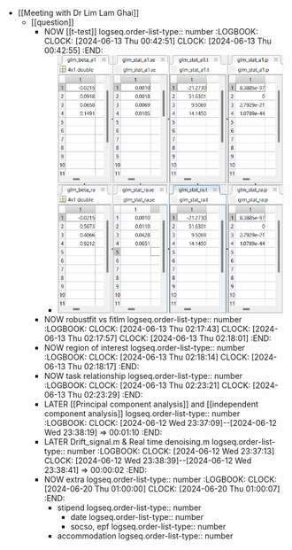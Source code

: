 - [[Meeting with Dr Lim Lam Ghai]]
	- [[question]]
		- NOW [[t-test]]
		  logseq.order-list-type:: number
		  :LOGBOOK:
		  CLOCK: [2024-06-13 Thu 00:42:51]
		  CLOCK: [2024-06-13 Thu 00:42:55]
		  :END:
			- ![image.png](../assets/image_1718216085922_0.png)
		- NOW robustfit vs fitlm
		  logseq.order-list-type:: number
		  :LOGBOOK:
		  CLOCK: [2024-06-13 Thu 02:17:43]
		  CLOCK: [2024-06-13 Thu 02:17:57]
		  CLOCK: [2024-06-13 Thu 02:18:01]
		  :END:
		- NOW region of interest
		  logseq.order-list-type:: number
		  :LOGBOOK:
		  CLOCK: [2024-06-13 Thu 02:18:14]
		  CLOCK: [2024-06-13 Thu 02:18:17]
		  :END:
		- NOW task relationship
		  logseq.order-list-type:: number
		  :LOGBOOK:
		  CLOCK: [2024-06-13 Thu 02:23:21]
		  CLOCK: [2024-06-13 Thu 02:23:29]
		  :END:
		- LATER [[Principal component analysis]] and [[independent component analysis]]
		  logseq.order-list-type:: number
		  :LOGBOOK:
		  CLOCK: [2024-06-12 Wed 23:37:09]--[2024-06-12 Wed 23:38:19] =>  00:01:10
		  :END:
		- LATER Drift_signal.m & Real time denoising.m
		  logseq.order-list-type:: number
		  :LOGBOOK:
		  CLOCK: [2024-06-12 Wed 23:37:13]
		  CLOCK: [2024-06-12 Wed 23:38:39]--[2024-06-12 Wed 23:38:41] =>  00:00:02
		  :END:
		- NOW extra
		  logseq.order-list-type:: number
		  :LOGBOOK:
		  CLOCK: [2024-06-20 Thu 01:00:00]
		  CLOCK: [2024-06-20 Thu 01:00:07]
		  :END:
			- stipend
			  logseq.order-list-type:: number
				- date
				  logseq.order-list-type:: number
				- socso, epf
				  logseq.order-list-type:: number
			- accommodation
			  logseq.order-list-type:: number